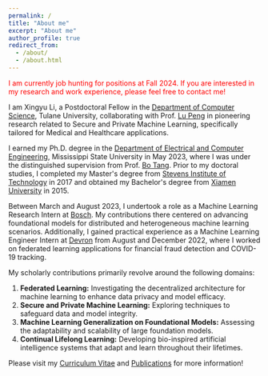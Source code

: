 ```yaml
---
permalink: /
title: "About me"
excerpt: "About me"
author_profile: true
redirect_from: 
  - /about/
  - /about.html
---
```

<span style="color:red">I am currently job hunting for positions at Fall 2024. If you are interested in my research and work experience, please feel free to contact me! 
</span>

I am Xingyu Li, a Postdoctoral Fellow in the [Department of Computer Science](https://sse.tulane.edu/cs/), Tulane University, collaborating with Prof. [Lu Peng](https://cs.tulane.edu/~lpeng3/) in pioneering research related to Secure and Private Machine Learning, specifically tailored for Medical and Healthcare applications. 

I earned my Ph.D. degree in the [Department of Electrical and Computer Engineering](https://www.ece.msstate.edu/), Mississippi State University in May 2023, where I was under the distinguished supervision from Prof. [Bo Tang](https://users.wpi.edu/~btang1/). Prior to my doctoral studies, I completed my Master's degree from [Stevens Institute of Technology](https://www.stevens.edu/) in 2017 and obtained my Bachelor's degree from [Xiamen University](https://www.xmu.edu.cn/) in 2015. 

Between March and August 2023, I undertook a role as a Machine Learning Research Intern at [Bosch](https://www.bosch-ai.com/). My contributions there centered on advancing foundational models for distributed and heterogeneous machine learning scenarios. Additionally, I gained practical experience as a Machine Learning Engineer Intern at [Devron](https://www.devron.ai/) from August and December 2022, where I worked on federated learning applications for financial fraud detection and COVID-19 tracking.

My scholarly contributions primarily revolve around the following domains:

1. **Federated Learning:** Investigating the decentralized architecture for machine learning to enhance data privacy and model efficacy.
2. **Secure and Private Machine Learning:** Exploring techniques to safeguard data and model integrity.
3. **Machine Learning Generalization on Foundational Models:** Assessing the adaptability and scalability of large foundation models.
4. **Continual Lifelong Learning:** Developing bio-inspired artificial intelligence systems that adapt and learn throughout their lifetimes.

Please visit my [Curriculum Vitae](https://nikoxing.github.io/cv/) and [Publications](https://nikoxing.github.io/publications/) for more information!
